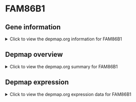 <h1>FAM86B1</h1>

<h2>Gene information</h2>
<details>
  <summary>Click to view the depmap.org information for FAM86B1</summary>
  <iframe src="https://depmap.org/portal/gene/FAM86B1?tab=about" style="border:none;width:100%;height:800px"></iframe>
</details>

<h2>Depmap overview</h2>
<details>
  <summary>Click to view the depmap.org summary for FAM86B1</summary>
  <iframe src="https://depmap.org/portal/gene/FAM86B1?tab=overview" style="border:none;width:100%;height:800px"></iframe>
</details>

<h2>Depmap expression</h2>
<details>
  <summary>Click to view the depmap.org expression data for FAM86B1</summary>
  <iframe src="https://depmap.org/portal/gene/FAM86B1?tab=characterization" style="border:none;width:100%;height:800px"></iframe>
</details>


<!--
<h2>Reactome Pathway diagram</h2>
PNAME
-->



